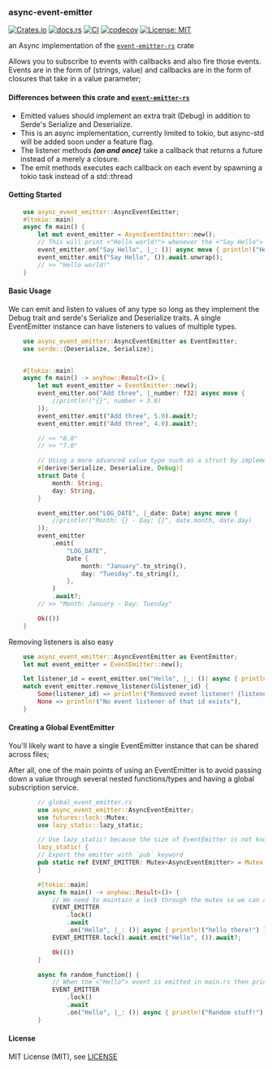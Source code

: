 ### async-event-emitter

[![Crates.io](https://img.shields.io/crates/v/async-event-emitter)](https://crates.io/crates/async-event-emitter)
[![docs.rs](https://img.shields.io/docsrs/async-event-emitter)](https://docs.rs/async-event-emitter/0.1.1/async_event_emitter/)
[![CI](https://github.com/spencerjibz/async-event-emitter-rs/actions/workflows/ci.yml/badge.svg)](https://github.com/spencerjibz/async-event-emitter-rs/actions/workflows/ci.yml)
[![codecov](https://codecov.io/gh/spencerjibz/async-event-emitter-rs/graph/badge.svg?token=WDGKRW604P)](https://codecov.io/gh/spencerjibz/async-event-emitter-rs)
[![License: MIT](https://img.shields.io/badge/License-MIT-yellow.svg)](https://opensource.org/licenses/MIT)

an Async implementation of the [`event-emitter-rs`](https://crates.io/crates/event-emitter-rs) crate

Allows you to subscribe to events with callbacks and also fire those events.
Events are in the form of (strings, value) and callbacks are in the form of closures that take in a value parameter;

#### Differences between this crate and [`event-emitter-rs`](https://crates.io/crates/event-emitter-rs)

-    Emitted values should implement an extra trait (Debug) in addition to Serde's Serialize and Deserialize.
-    This is an async implementation, currently limited to tokio, but async-std will be added soon under a feature flag.
-    The listener methods **_(on and once)_** take a callback that returns a future instead of a merely a closure.
-    The emit methods executes each callback on each event by spawning a tokio task instead of a std::thread

#### Getting Started

```rust
    use async_event_emitter::AsyncEventEmitter;
    #[tokio::main]
    async fn main() {
        let mut event_emitter = AsyncEventEmitter::new();
        // This will print <"Hello world!"> whenever the <"Say Hello"> event is emitted
        event_emitter.on("Say Hello", |_: ()| async move { println!("Hello world!") });
        event_emitter.emit("Say Hello", ()).await.unwrap();
        // >> "Hello world!"
    }
```

#### Basic Usage

We can emit and listen to values of any type so long as they implement the Debug trait and serde's Serialize and Deserialize traits.
A single EventEmitter instance can have listeners to values of multiple types.

```rust
    use async_event_emitter::AsyncEventEmitter as EventEmitter;
    use serde::{Deserialize, Serialize};


    #[tokio::main]
    async fn main() -> anyhow::Result<()> {
        let mut event_emitter = EventEmitter::new();
        event_emitter.on("Add three", |_number: f32| async move {
            //println!("{}", number + 3.0)
        });
        event_emitter.emit("Add three", 5.0).await?;
        event_emitter.emit("Add three", 4.0).await?;

        // >> "8.0"
        // >> "7.0"

        // Using a more advanced value type such as a struct by implementing the serde traits
        #[derive(Serialize, Deserialize, Debug)]
        struct Date {
            month: String,
            day: String,
        }

        event_emitter.on("LOG_DATE", |_date: Date| async move {
            //println!("Month: {} - Day: {}", date.month, date.day)
        });
        event_emitter
            .emit(
                "LOG_DATE",
                Date {
                    month: "January".to_string(),
                    day: "Tuesday".to_string(),
                },
            )
            .await?;
        // >> "Month: January - Day: Tuesday"

        Ok(())
    }
```

Removing listeners is also easy

```rust
    use async_event_emitter::AsyncEventEmitter as EventEmitter;
    let mut event_emitter = EventEmitter::new();

    let listener_id = event_emitter.on("Hello", |_: ()| async { println!("Hello World") });
    match event_emitter.remove_listener(&listener_id) {
        Some(listener_id) => println!("Removed event listener! {listener_id}"),
        None => println!("No event listener of that id exists"),
    }
```

#### Creating a Global EventEmitter

You'll likely want to have a single EventEmitter instance that can be shared across files;

After all, one of the main points of using an EventEmitter is to avoid passing down a value through several nested functions/types and having a global subscription service.

```rust
        // global_event_emitter.rs
        use async_event_emitter::AsyncEventEmitter;
        use futures::lock::Mutex;
        use lazy_static::lazy_static;

        // Use lazy_static! because the size of EventEmitter is not known at compile time
        lazy_static! {
        // Export the emitter with `pub` keyword
        pub static ref EVENT_EMITTER: Mutex<AsyncEventEmitter> = Mutex::new(AsyncEventEmitter::new());
        }

        #[tokio::main]
        async fn main() -> anyhow::Result<()> {
            // We need to maintain a lock through the mutex so we can avoid data races
            EVENT_EMITTER
                .lock()
                .await
                .on("Hello", |_: ()| async { println!("hello there!") });
            EVENT_EMITTER.lock().await.emit("Hello", ()).await?;

            Ok(())
        }

        async fn random_function() {
            // When the <"Hello"> event is emitted in main.rs then print <"Random stuff!">
            EVENT_EMITTER
                .lock()
                .await
                .on("Hello", |_: ()| async { println!("Random stuff!") });
        }

```

#### License

MIT License (MIT), see [LICENSE](LICENSE)
